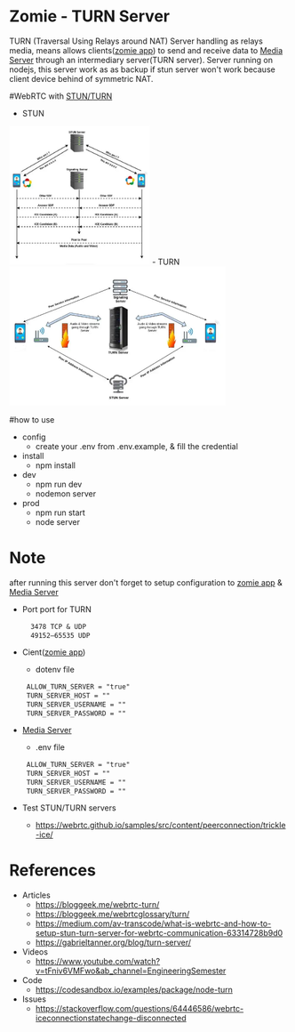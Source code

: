 # Zomie - TURN Server


TURN (Traversal Using Relays around NAT) Server handling as relays media, means allows clients(<a href="https://github.com/Mamena2020/zomie-app">zomie app</a>) to send and receive data to <a href="https://github.com/Mamena2020/zomie-server"> Media Server</a> through an intermediary server(TURN server). 
Server running on nodejs, this server work as as backup if stun server won't work because client device behind of symmetric NAT.


#WebRTC with <a href="https://medium.com/av-transcode/what-is-webrtc-and-how-to-setup-stun-turn-server-for-webrtc-communication-63314728b9d0">STUN/TURN</a>  

- STUN
<img src="public/img/stun.png" height="250">
- TURN
<img src="public/img/turn.png" height="250">


#how to use
  - config
    - create your .env from .env.example, & fill the credential
  - install
    - npm install
  - dev
    - npm run dev
    - nodemon server
  - prod
    - npm run start
    - node server   

# Note

after running this server don't forget to setup configuration to <a href="https://github.com/Mamena2020/zomie-app">zomie app</a> & <a href="https://github.com/Mamena2020/zomie-server"> Media Server</a>

- Port port for TURN
    ```
      3478 TCP & UDP
      49152–65535 UDP
    ```

- Cient(<a href="https://github.com/Mamena2020/zomie-app">zomie app</a>)
   - dotenv file
   ```
    ALLOW_TURN_SERVER = "true" 
    TURN_SERVER_HOST = ""
    TURN_SERVER_USERNAME = ""
    TURN_SERVER_PASSWORD = ""
   ```

- <a href="https://github.com/Mamena2020/zomie-server">Media Server</a>
   - .env file
   ```
    ALLOW_TURN_SERVER = "true" 
    TURN_SERVER_HOST = ""
    TURN_SERVER_USERNAME = ""
    TURN_SERVER_PASSWORD = ""
   ```

- Test STUN/TURN servers
   - https://webrtc.github.io/samples/src/content/peerconnection/trickle-ice/


# References

- Articles
   - https://bloggeek.me/webrtc-turn/
   - https://bloggeek.me/webrtcglossary/turn/
   - https://medium.com/av-transcode/what-is-webrtc-and-how-to-setup-stun-turn-server-for-webrtc-communication-63314728b9d0
   - https://gabrieltanner.org/blog/turn-server/
- Videos
   - https://www.youtube.com/watch?v=tFniv6VMFwo&ab_channel=EngineeringSemester
- Code
   - https://codesandbox.io/examples/package/node-turn
- Issues
   - https://stackoverflow.com/questions/64446586/webrtc-iceconnectionstatechange-disconnected